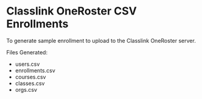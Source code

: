 # Classlink OneRoster CSV Enrollments
To generate sample enrollment to upload to the Classlink OneRoster server.

Files Generated:
- users.csv
- enrollments.csv
- courses.csv
- classes.csv
- orgs.csv

